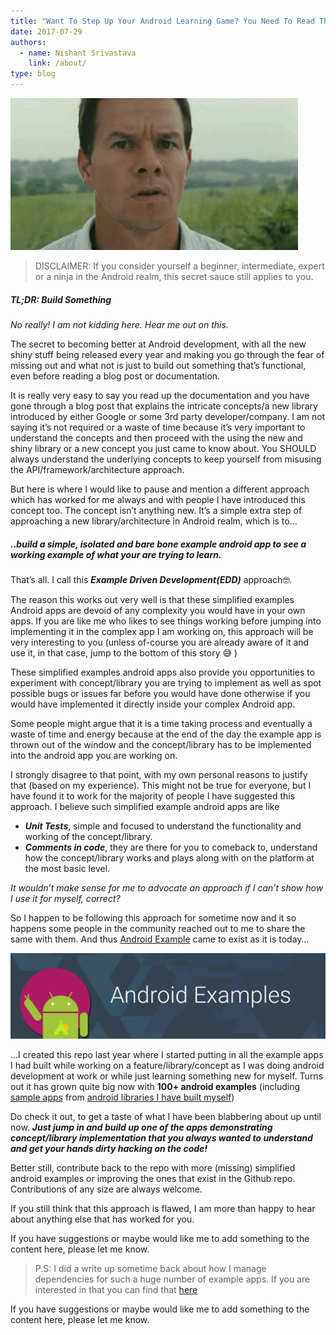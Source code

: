 ```yaml
---
title: "Want To Step Up Your Android Learning Game? You Need To Read This First"
date: 2017-07-29
authors:
  - name: Nishant Srivastava
    link: /about/
type: blog
---
```


![Banner](header.gif)

<!--more-->

> DISCLAIMER: If you consider yourself a beginner, intermediate, expert or a ninja in the Android realm, this secret sauce still applies to you.

##### TL;DR: Build Something

_No really! I am not kidding here. Hear me out on this._

The secret to becoming better at Android development, with all the new shiny stuff being released every year and making you go through the fear of missing out and what not is just to build out something that’s functional, even before reading a blog post or documentation.

It is really very easy to say you read up the documentation and you have gone through a blog post that explains the intricate concepts/a new library introduced by either Google or some 3rd party developer/company. I am not saying it’s not required or a waste of time because it’s very important to understand the concepts and then proceed with the using the new and shiny library or a new concept you just came to know about. You SHOULD always understand the underlying concepts to keep yourself from misusing the API/framework/architecture approach.

But here is where I would like to pause and mention a different approach which has worked for me always and with people I have introduced this concept too. The concept isn’t anything new. It’s a simple extra step of approaching a new library/architecture in Android realm, which is to…

##### ..build a simple, isolated and bare bone example android app to see a working example of what your are trying to learn.

That’s all. I call this **_Example Driven Development(EDD)_** approach🤓.

The reason this works out very well is that these simplified examples Android apps are devoid of any complexity you would have in your own apps. If you are like me who likes to see things working before jumping into implementing it in the complex app I am working on, this approach will be very interesting to you (unless of-course you are already aware of it and use it, in that case, jump to the bottom of this story 😅 )

These simplified examples android apps also provide you opportunities to experiment with concept/library you are trying to implement as well as spot possible bugs or issues far before you would have done otherwise if you would have implemented it directly inside your complex Android app.

Some people might argue that it is a time taking process and eventually a waste of time and energy because at the end of the day the example app is thrown out of the window and the concept/library has to be implemented into the android app you are working on.

I strongly disagree to that point, with my own personal reasons to justify that (based on my experience). This might not be true for everyone, but I have found it to work for the majority of people I have suggested this approach. I believe such simplified example android apps are like

- **_Unit Tests_**, simple and focused to understand the functionality and working of the concept/library.
- **_Comments in code_**, they are there for you to comeback to, understand how the concept/library works and plays along with on the platform at the most basic level.

_It wouldn’t make sense for me to advocate an approach if I can’t show how I use it for myself, correct?_

So I happen to be following this approach for sometime now and it so happens some people in the community reached out to me to share the same with them. And thus [Android Example](https://github.com/nisrulz/android-examples) came to exist as it is today…

[![android_examples](android_examples.png)](https://github.com/nisrulz/android-examples)

…I created this repo last year where I started putting in all the example apps I had built while working on a feature/library/concept as I was doing android development at work or while just learning something new for myself. Turns out it has grown quite big now with **100+ android examples** (including [sample apps](https://github.com/nisrulz/android-examples#example-apps-from-my-android-libraries) from [android libraries I have built myself](https://github.com/nisrulz/nisrulz.github.io#open-source-contributions))

Do check it out, to get a taste of what I have been blabbering about up until now. **_Just jump in and build up one of the apps demonstrating concept/library implementation that you always wanted to understand and get your hands dirty hacking on the code!_**

Better still, contribute back to the repo with more (missing) simplified android examples or improving the ones that exist in the Github repo. Contributions of any size are always welcome.

If you still think that this approach is flawed, I am more than happy to hear about anything else that has worked for you.

If you have suggestions or maybe would like me to add something to the content here, please let me know.

> P.S: I did a write up sometime back about how I manage dependencies for such a huge number of example apps. If you are interested in that you can find that [here](http://crushingcode.nisrulz.com/update-dependencies-code-repeat/)

If you have suggestions or maybe would like me to add something to the content here, please let me know.
